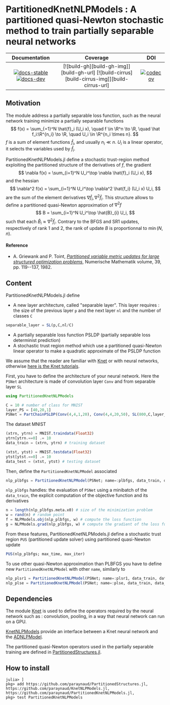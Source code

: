 # PartitionedKnetNLPModels : A partitioned quasi-Newton stochastic method to train partially separable neural networks

| **Documentation** | **Coverage** | **DOI** |
|:-----------------:|:------------:|:-------:|
| [![docs-stable][docs-stable-img]][docs-stable-url] [![docs-dev][docs-dev-img]][docs-dev-url] | [![build-gh][build-gh-img]][build-gh-url] [![build-cirrus][build-cirrus-img]][build-cirrus-url] | [![codecov][codecov-img]][codecov-url] | [![doi][doi-img]][doi-url] |

[docs-stable-img]: https://img.shields.io/badge/docs-stable-blue.svg
[docs-stable-url]: https://paraynaud.github.io/PartitionedKnetNLPModels.jl/stable
[docs-dev-img]: https://img.shields.io/badge/docs-dev-purple.svg
[docs-dev-url]: https://paraynaud.github.io/PartitionedKnetNLPModels.jl/dev
[codecov-img]: https://codecov.io/gh/paraynaud/PartitionedKnetNLPModels.jl/branch/main/graph/badge.svg
[codecov-url]: https://app.codecov.io/gh/paraynaud/PartitionedKnetNLPModels.jl
[doi-img]: https://img.shields.io/badge/DOI-10.5281%2Fzenodo.822073-blue.svg
[doi-url]: https://doi.org/10.5281/zenodo.822073

## Motivation
The module address a partially separable loss function, such as the neural network training minimize a partially separable functions
$$
f(x) = \sum_{=1}^N \hat{f}_i (U_i x), \quad f \in \R^n \to \R, \quad \hat f_i:\R^{n_i} \to \R, \quad U_i \in \R^{n_i \times n}.
$$
$f$ is a sum of element functions $\hat{f}_i$, and usually $n_i \ll n$. $U_i$ is a linear operator, it selects the variables used by $\hat{f}_i$.

PartitionedKnetNLPModels.jl define a stochastic trust-region method exploiting the partitioned structure of the derivatives of $f$, the gradient 
$$
\nabla f(x) = \sum_{i=1}^N U_i^\top \nabla \hat{f}_i (U_i x),
$$
and the hessian 
$$
\nabla^2 f(x) = \sum_{i=1}^N U_i^\top \nabla^2 \hat{f_i} (U_i x) U_i,
$$
are the sum of the element derivatives $\nabla \hat{f}_i,  \nabla^2\hat{f}_i$.
This structure allows to define a partitioned quasi-Newton approximation of $\nabla^2 f$
$$
B = \sum_{i=1}^N U_i^\top \hat{B}_{i} U_i,
$$
such that each $\hat{B}_i \approx \nabla^2 \hat{f}_i$.
Contrary to the BFGS and SR1 updates, respectively of rank 1 and 2, the rank of update $B$ is proportionnal to $\min(N,n)$.

#### Reference
* A. Griewank and P. Toint, [*Partitioned variable metric updates for large structured optimization problems*](10.1007/BF01399316), Numerische Mathematik volume, 39, pp. 119--137, 1982.


## Content
PartitionedKnetNLPModels.jl define
- A new layer architecture, called "separable layer".
This layer requires : the size of the previous layer `p` and the next layer `nl` and the number of classes `C`
```julia
separable_layer = SL(p,C,nl/C)
```
- A partially separable loss function PSLDP (partially separable loss determinist prediction)
- A stochastic trust region method which use a partitioned quasi-Newton linear operator to make a quadratic approximate of the PSLDP function

We assume that the reader are familiar with [Knet](https://github.com/denizyuret/Knet.jl) or with neural networks, otherwise [here is the Knet tutorials](https://github.com/denizyuret/Knet.jl/).

First, you have to define the architecture of your neural network. Here the `PSNet` architecture is made of convolution layer `Conv` and from separable layer `SL`
```julia
using PartitionedKnetNLPModels

C = 10 # number of class for MNIST
layer_PS = [40,20,1] 
PSNet = PartChainPSLDP(Conv(4,4,1,20), Conv(4,4,20,50), SL(800,C,layer_PS[1]), SL(C*layer_PS[1],C,layer_PS[2]), SL(C*layer_PS[2],C,layer_PS[3];f=identity))
```

The dataset MNIST
```julia
(xtrn, ytrn) = MNIST.traindata(Float32)
ytrn[ytrn.==0] .= 10
data_train = (xtrn, ytrn) # training dataset

(xtst, ytst) = MNIST.testdata(Float32)
ytst[ytst.==0] .= 10
data_test = (xtst, ytst) # testing dataset
```
Then, define the `PartitionedKnetNLPModel` associated 
```julia
nlp_plbfgs = PartitionedKnetNLPModel(PSNet; name=:plbfgs, data_train, data_test)
```
`nlp_plbfgs` handles: the evaluation of `PSNet` using a minibatch of the `data_train`, the explicit computation of the objective function and its derivatives 
```julia
n = length(nlp_plbfgs.meta.x0) # size of the minimization problem
w = rand(n) # random point 
f = NLPModels.obj(nlp_plbfgs, w) # compute the loss function
g = NLPModels.grad(nlp_plbfgs, w) # compute the gradient of the loss function
```

From these features, PartitionedKnetNLPModels.jl define a stochastic trust region `PUS` (partitioned update solver) using partitioned quasi-Newton update
```julia
PUS(nlp_plbfgs; max_time, max_iter)
```

To use other quasi-Newton approximation than PLBFGS you have to define new `PartitionedKnetNLPModel` with other `name`, similarly to
```julia
nlp_plsr1 = PartitionedKnetNLPModel(PSNet; name=:plsr1, data_train, data_test)
nlp_plse = PartitionedKnetNLPModel(PSNet; name=:plse, data_train, data_test)
```

## Dependencies
The module [Knet](https://github.com/denizyuret/Knet.jl) is used to define the operators required by the neural network such as : convolution, pooling, in a way that neural network can run on a GPU.

[KnetNLPModels](https://github.com/paraynaud/KnetNLPModels.jl) provide an interface between a Knet neural network and the [ADNLPModel](https://github.com/JuliaSmoothOptimizers/ADNLPModels.jl).

The partitioned quasi-Newton operators used in the partially separable training are defined in [PartitionedStructures.jl](https://github.com/paraynaud/PartitionedStructures.jl).


## How to install
```
julia> ]
pkg> add https://github.com/paraynaud/PartitionedStructures.jl, https://github.com/paraynaud/KnetNLPModels.jl, https://github.com/paraynaud/PartitionedKnetNLPModels.jl, 
pkg> test PartitionedKnetNLPModels
```
